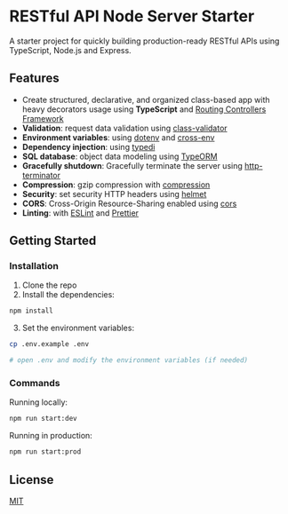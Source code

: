 # RESTful API Node Server Starter

A starter project for quickly building production-ready RESTful APIs using TypeScript, Node.js and Express.

## Features

- Create structured, declarative, and organized class-based app with heavy decorators usage using **TypeScript** and [Routing Controllers Framework](https://github.com/typestack/routing-controllers)
- **Validation**: request data validation using [class-validator](https://github.com/typestack/class-validator)
- **Environment variables**: using [dotenv](https://github.com/motdotla/dotenv) and [cross-env](https://github.com/kentcdodds/cross-env#readme)
- **Dependency injection**: using [typedi](https://github.com/typestack/typedi)
- **SQL database**: object data modeling using [TypeORM](https://typeorm.io/#/)
- **Gracefully shutdown**: Gracefully terminate the server using [http-terminator](https://github.com/gajus/http-terminator)
- **Compression**: gzip compression with [compression](https://github.com/expressjs/compression)
- **Security**: set security HTTP headers using [helmet](https://helmetjs.github.io/)
- **CORS**: Cross-Origin Resource-Sharing enabled using [cors](https://github.com/expressjs/cors)
- **Linting**: with [ESLint](https://eslint.org/) and [Prettier](https://prettier.io/)

## Getting Started

### Installation

1. Clone the repo
2. Install the dependencies:

```bash
npm install
```

3. Set the environment variables:

```bash
cp .env.example .env

# open .env and modify the environment variables (if needed)
```

### Commands

Running locally:

```bash
npm run start:dev
```

Running in production:

```bash
npm run start:prod
```

## License

[MIT](LICENSE)